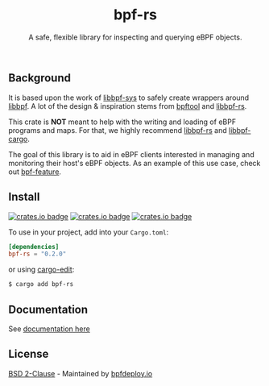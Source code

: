 <div align="center">
  <h1>bpf-rs</h1>
    <p>
      A safe, flexible library for inspecting and querying eBPF objects.
    </p>
  <br>
</div>

## Background

It is based upon the work of [libbpf-sys](https://github.com/libbpf/libbpf-sys) to safely create wrappers around [libbpf](https://github.com/libbpf/libbpf). A lot of the design & inspiration stems from [bpftool](https://github.com/libbpf/bpftool) and [libbpf-rs](https://docs.rs/libbpf-rs).

This crate is **NOT** meant to help with the writing and loading of eBPF programs and maps. For that, we highly recommend [libbpf-rs](https://docs.rs/libbpf-rs) and [libbpf-cargo](https://docs.rs/libbpf-cargo).

The goal of this library is to aid in eBPF clients interested in managing and monitoring their host's eBPF objects. As an example of this use case, check out [bpf-feature](https://docs.rs/bpf-feature/latest/bpf_feature/).

## Install

[![crates.io badge](https://img.shields.io/crates/v/bpf-rs.svg)](https://crates.io/crates/bpf-rs)
[![crates.io badge](https://img.shields.io/crates/l/bpf-rs.svg)](https://crates.io/crates/bpf-rs)
[![crates.io badge](https://img.shields.io/docsrs/bpf-rs/latest.svg)](https://docs.rs/bpf-rs)

To use in your project, add into your `Cargo.toml`:

```toml
[dependencies]
bpf-rs = "0.2.0"
```

or using [cargo-edit](https://github.com/killercup/cargo-edit):

```sh
$ cargo add bpf-rs
```

## Documentation

See [documentation here](https://docs.rs/bpf-rs/)

## License

[BSD 2-Clause](https://choosealicense.com/licenses/bsd-2-clause) - Maintained by [bpfdeploy.io](https://bpfdeploy.io)
